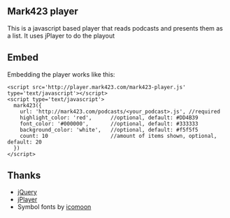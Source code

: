 ## Mark423 player
This is a javascript based player that reads podcasts and presents them as a list. It uses jPlayer to do the playout

## Embed
Embedding the player works like this:

    <script src='http://player.mark423.com/mark423-player.js' type='text/javascript'></script>
    <script type='text/javascript'>
      mark423({
        url: 'http://mark423.com/podcasts/<your_podcast>.js', //required
        highlight_color: 'red',      //optional, default: #DD4B39
        font_color: '#000000',       //optional, default: #333333
        background_color: 'white',   //optional, default: #f5f5f5
        count: 10                    //amount of items shown, optional, default: 20
      })
    </script>

## Thanks
* [jQuery](jquery.com)
* [jPlayer](jplayer.org)
* Symbol fonts by [icomoon](icomoon.io)